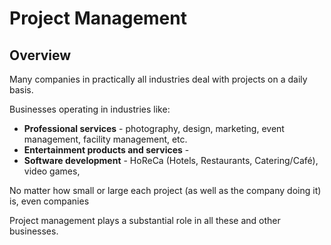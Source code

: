 # Project Management

## Overview

Many companies in practically all industries deal with projects on a daily basis. 

Businesses operating in industries like:  

* **Professional services** - photography, design, marketing, event management, facility management, etc. 
* **Entertainment products and services** - 
* **Software development** - HoReCa (Hotels, Restaurants, Catering/Café), video games, 

No matter how small or large each project (as well as the company doing it) is, even companies 

Project management plays a substantial role in all these and other businesses.

